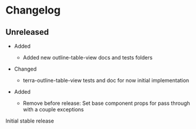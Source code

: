 # Changelog

## Unreleased

* Added
  * Added new outline-table-view docs and tests folders

* Changed
  * terra-outline-table-view tests and doc for now initial implementation

* Added
  * Remove before release: Set base component props for pass through with a couple exceptions

Initial stable release
